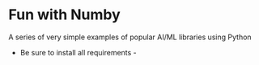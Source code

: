 # Fun with Numby

A series of very simple examples of popular AI/ML libraries using Python

- Be sure to install all requirements -